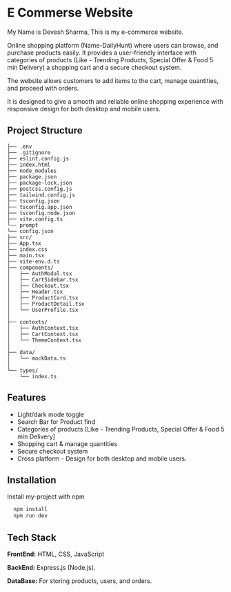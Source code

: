
# E Commerse Website

My Name is Devesh Sharma, This is my e-commerce website. 

Online shopping platform (Name-DailyHunt) where users can browse, and purchase products easily. It provides a user-friendly interface with categories of products (Like - Trending Products, Special Offer & Food 5 min Delivery) a shopping cart and a secure checkout system. 

The website allows customers to add items to the cart, manage quantities, and proceed with orders. 

It is designed to give a smooth and reliable online shopping experience with responsive design for both desktop and mobile users.


## Project Structure


    ├── .env               
    ├── .gitignore          
    ├── eslint.config.js     
    ├── index.html        
    ├── node_modules  
    ├── package.json       
    ├── package-lock.json    
    ├── postcss.config.js    
    ├── tailwind.config.js    
    ├── tsconfig.json         
    ├── tsconfig.app.json     
    ├── tsconfig.node.json    
    ├── vite.config.ts                    
    └── prompt  
    └── config.json         
    ├── src/ 
    ├── App.tsx         
    ├── index.css        
    ├── main.tsx          
    ├── vite-env.d.ts         
    ├── components/      
    │   ├── AuthModal.tsx      
    │   ├── CartSidebar.tsx       
    │   ├── Checkout.tsx      
    │   ├── Header.tsx         
    │   ├── ProductCard.tsx    
    │   ├── ProductDetail.tsx  
    │   └── UserProfile.tsx    
    │
    ├── contexts/         
    │   ├── AuthContext.tsx   
    │   ├── CartContext.tsx    
    │   └── ThemeContext.tsx   
    │
    ├── data/             
    │   └── mockData.ts    
    │
    └── types/            
        └── index.ts      
## Features

- Light/dark mode toggle
- Search Bar for Product find
- Categories of products [Like - Trending Products, Special Offer & Food 5 min Delivery]
- Shopping cart & manage quantities
- Secure checkout system
- Cross platform - Design for both desktop and mobile users.


## Installation

Install my-project with npm

```bash
  npm install
  npm run dev
```
    
## Tech Stack

**FrontEnd:** HTML, CSS, JavaScript

**BackEnd:** Express.js (Node.js).

**DataBase:** For storing products, users, and orders.


